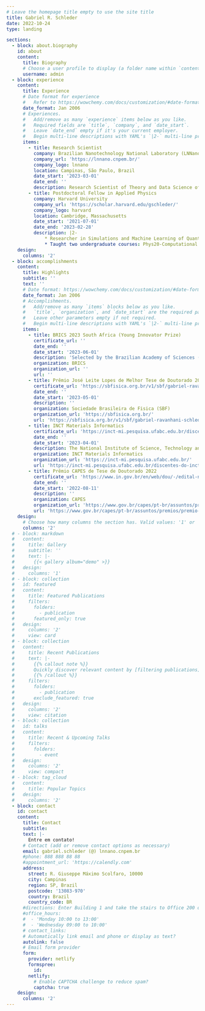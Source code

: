 ```yaml
---
# Leave the homepage title empty to use the site title
title: Gabriel R. Schleder
date: 2022-10-24
type: landing

sections:
  - block: about.biography
    id: about
    content:
      title: Biography
      # Choose a user profile to display (a folder name within `content/authors/`)
      username: admin
  - block: experience
    content:
      title: Experience
      # Date format for experience
      #   Refer to https://wowchemy.com/docs/customization/#date-format
      date_format: Jan 2006
      # Experiences.
      #   Add/remove as many `experience` items below as you like.
      #   Required fields are `title`, `company`, and `date_start`.
      #   Leave `date_end` empty if it's your current employer.
      #   Begin multi-line descriptions with YAML's `|2-` multi-line prefix.
      items:
        - title: Research Scientist
          company: Brazilian Nanotechnology National Laboratory (LNNano/CNPEM)
          company_url: 'https://lnnano.cnpem.br/'
          company_logo: lnnano
          location: Campinas, São Paulo, Brazil
          date_start: '2023-03-01'
          date_end: ''
          description: Research Scientist of Theory and Data Science of Nanomaterials
        - title: Postdoctoral Fellow in Applied Physics
          company: Harvard University
          company_url: 'https://scholar.harvard.edu/gschleder/'
          company_logo: harvard
          location: Cambridge, Massachusetts
          date_start: '2021-07-01'
          date_end: '2023-02-28'
          description: |2-
              * Researcher in Simulations and Machine Learning of Quantum Materials and Twistronics. 
              * Taught two undergraduate courses: Phys20-Computational Physics; and AM10-Python for Scientists and Engineers.
    design:
      columns: '2'
  - block: accomplishments
    content:
      title: Highlights
      subtitle: ''
      text: ''
      # Date format: https://wowchemy.com/docs/customization/#date-format
      date_format: Jan 2006
      # Accomplishments.
      #   Add/remove as many `items` blocks below as you like.
      #   `title`, `organization`, and `date_start` are the required parameters.
      #   Leave other parameters empty if not required.
      #   Begin multi-line descriptions with YAML's `|2-` multi-line prefix.
      items:
        - title: BRICS 2023 South Africa (Young Innovator Prize)
          certificate_url: ''
          date_end: ''
          date_start: '2023-06-01'
          description: 'Selected by the Brazilian Academy of Sciences (ABC) to represent Brazil in the prize section "Modernizing Agriculture". Presented the work "Wearable Sensors on Plant Leaves for On-Site Monitoring of Plant Water Loss in Agriculture", co-led by Dr. Renato S. Lima at LNNano.'
          organization: BRICS
          organization_url: ''
          url: ''
        - title: Prêmio José Leite Lopes de Melhor Tese de Doutorado 2022 SBF
          certificate_url: 'https://sbfisica.org.br/v1/sbf/gabriel-ravanhani-schleder-vence-premio-professor-jose-leite-lopes-de-2022/'
          date_end: ''
          date_start: '2023-05-01'
          description: ''
          organization: Sociedade Brasileira de Fisica (SBF)
          organization_url: 'https://sbfisica.org.br/'
          url: 'https://sbfisica.org.br/v1/sbf/gabriel-ravanhani-schleder-vence-premio-professor-jose-leite-lopes-de-2022/'
        - title: INCT Materials Informatics
          certificate_url: 'https://inct-mi.pesquisa.ufabc.edu.br/discentes-do-inct-professor-gabriel-schleder/'
          date_end: ''
          date_start: '2023-04-01'
          description: The National Institute of Science, Technology and Innovation Program (INCT/CNPq) of Materials Informatics has been created! We have scholarships of all levels, from undergrad to postdoctoral levels.
          organization: INCT Materials Informatics
          organization_url: 'https://inct-mi.pesquisa.ufabc.edu.br/'
          url: 'https://inct-mi.pesquisa.ufabc.edu.br/discentes-do-inct-professor-gabriel-schleder/'
        - title: Prêmio CAPES de Tese de Doutorado 2022
          certificate_url: 'https://www.in.gov.br/en/web/dou/-/edital-n-11/2022-resultado-premio-capes-de-tese-edicao-2022-421902318'
          date_end: ''
          date_start: '2022-08-11'
          description: ''
          organization: CAPES
          organization_url: 'https://www.gov.br/capes/pt-br/assuntos/premios/premio-capes-de-tese/teses-premiadas/teses-premiadas-em-2022'
          url: 'https://www.gov.br/capes/pt-br/assuntos/premios/premio-capes-de-tese/teses-premiadas/teses-premiadas-em-2022'
    design:
      # Choose how many columns the section has. Valid values: '1' or '2'.
      columns: '2'
  # - block: markdown
  #   content:
  #     title: Gallery
  #     subtitle: ''
  #     text: |-
  #       {{< gallery album="demo" >}}
  #   design:
  #     columns: '1'
  # - block: collection
  #   id: featured
  #   content:
  #     title: Featured Publications
  #     filters:
  #       folders:
  #         - publication
  #       featured_only: true
  #   design:
  #     columns: '2'
  #     view: card
  # - block: collection
  #   content:
  #     title: Recent Publications
  #     text: |-
  #       {{% callout note %}}
  #       Quickly discover relevant content by [filtering publications](./publication/).
  #       {{% /callout %}}
  #     filters:
  #       folders:
  #         - publication
  #       exclude_featured: true
  #   design:
  #     columns: '2'
  #     view: citation
  # - block: collection
  #   id: talks
  #   content:
  #     title: Recent & Upcoming Talks
  #     filters:
  #       folders:
  #         - event
  #   design:
  #     columns: '2'
  #     view: compact
  # - block: tag_cloud
  #   content:
  #     title: Popular Topics
  #   design:
  #     columns: '2'
  - block: contact
    id: contact
    content:
      title: Contact
      subtitle:
      text: |-
        Entre em contato!
      # Contact (add or remove contact options as necessary)
      email: gabriel.schleder (@) lnnano.cnpem.br
      #phone: 888 888 88 88
      #appointment_url: 'https://calendly.com'
      address:
        street: R. Giuseppe Máximo Scolfaro, 10000
        city: Campinas
        region: SP, Brazil
        postcode: '13083-970'
        country: Brazil
        country_code: BR
      #directions: Enter Building 1 and take the stairs to Office 200 on Floor 2
      #office_hours:
      #  - 'Monday 10:00 to 13:00'
      #  - 'Wednesday 09:00 to 10:00'
      # contact_links:
      # Automatically link email and phone or display as text?
      autolink: false
      # Email form provider
      form:
        provider: netlify
        formspree:
          id:
        netlify:
          # Enable CAPTCHA challenge to reduce spam?
          captcha: true
    design:
      columns: '2'
---
```

